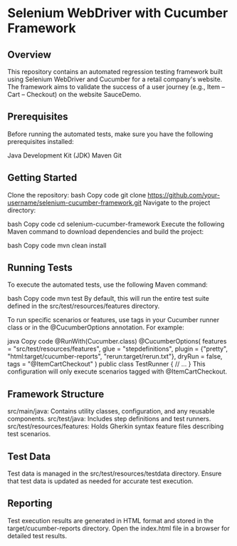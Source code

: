 # Selenium WebDriver with Cucumber Framework 
## Overview
This repository contains an automated regression testing framework built using Selenium WebDriver and Cucumber for a retail company's website. The framework aims to validate the success of a user journey (e.g., Item – Cart – Checkout) on the website SauceDemo.

## Prerequisites
Before running the automated tests, make sure you have the following prerequisites installed:

Java Development Kit (JDK) Maven Git

## Getting Started
Clone the repository: bash Copy code git clone https://github.com/your-username/selenium-cucumber-framework.git Navigate to the project directory:

bash Copy code cd selenium-cucumber-framework Execute the following Maven command to download dependencies and build the project:

bash Copy code mvn clean install

## Running Tests
To execute the automated tests, use the following Maven command:

bash Copy code mvn test By default, this will run the entire test suite defined in the src/test/resources/features directory.

To run specific scenarios or features, use tags in your Cucumber runner class or in the @CucumberOptions annotation. For example:

java Copy code @RunWith(Cucumber.class) @CucumberOptions( features = "src/test/resources/features", glue = "stepdefinitions", plugin = {"pretty", "html:target/cucumber-reports", "rerun:target/rerun.txt"}, dryRun = false, tags = "@ItemCartCheckout" ) public class TestRunner { // ... } This configuration will only execute scenarios tagged with @ItemCartCheckout.

## Framework Structure
src/main/java: Contains utility classes, configuration, and any reusable components. src/test/java: Includes step definitions and test runners. src/test/resources/features: Holds Gherkin syntax feature files describing test scenarios.

## Test Data
Test data is managed in the src/test/resources/testdata directory. Ensure that test data is updated as needed for accurate test execution.

## Reporting
Test execution results are generated in HTML format and stored in the target/cucumber-reports directory. Open the index.html file in a browser for detailed test results.
